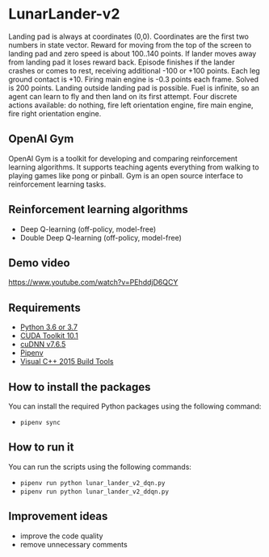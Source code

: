 # LunarLander-v2
Landing pad is always at coordinates (0,0). Coordinates are the first two numbers in state vector. Reward for moving from the top of the screen to landing pad and zero speed is about 100..140 points. If lander moves away from landing pad it loses reward back. Episode finishes if the lander crashes or comes to rest, receiving additional -100 or +100 points. Each leg ground contact is +10. Firing main engine is -0.3 points each frame. Solved is 200 points. Landing outside landing pad is possible. Fuel is infinite, so an agent can learn to fly and then land on its first attempt. Four discrete actions available: do nothing, fire left orientation engine, fire main engine, fire right orientation engine.

## OpenAI Gym
OpenAI Gym is a toolkit for developing and comparing reinforcement learning algorithms. It supports teaching agents everything from walking to playing games like pong or pinball. Gym is an open source interface to reinforcement learning tasks.

## Reinforcement learning algorithms
- Deep Q-learning (off-policy, model-free)
- Double Deep Q-learning (off-policy, model-free)

## Demo video
https://www.youtube.com/watch?v=PEhddjD6QCY

## Requirements
- [Python 3.6 or 3.7](https://www.python.org/downloads/release/python-360/)
- [CUDA Toolkit 10.1](https://developer.nvidia.com/cuda-10.1-download-archive-base)
- [cuDNN v7.6.5](https://developer.nvidia.com/cuda-10.1-download-archive-base)
- [Pipenv](https://pypi.org/project/pipenv/)
- [Visual C++ 2015 Build Tools](http://go.microsoft.com/fwlink/?LinkId=691126&fixForIE=.exe.)

## How to install the packages
You can install the required Python packages using the following command:
- `pipenv sync`

## How to run it
You can run the scripts using the following commands: 
- `pipenv run python lunar_lander_v2_dqn.py`
- `pipenv run python lunar_lander_v2_ddqn.py`

## Improvement ideas
- improve the code quality
- remove unnecessary comments
